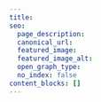 ```yaml
---
title:
seo:
  page_description:
  canonical_url:
  featured_image:
  featured_image_alt:
  open_graph_type:
  no_index: false
content_blocks: []
---
```


